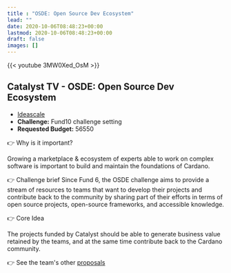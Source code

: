 ```yaml
---
title : "OSDE: Open Source Dev Ecosystem"
lead: ""
date: 2020-10-06T08:48:23+00:00
lastmod: 2020-10-06T08:48:23+00:00
draft: false
images: []
---
```


{{<  youtube 3MW0Xed_OsM >}}

## Catalyst TV - OSDE: Open Source Dev Ecosystem

- [Ideascale](https://cardano.ideascale.com/c/idea/421335)
- **Challenge:** Fund10 challenge setting
- **Requested Budget:** 56550

👉  Why is it important?

Growing a marketplace & ecosystem of experts able to work on complex software is important to build and maintain the foundations of Cardano.

👉  Challenge brief
Since Fund 6, the OSDE challenge aims to provide a stream of resources to teams that want to develop their projects and contribute back to the community by sharing part of their efforts in terms of open source projects, open-source frameworks, and accessible knowledge.

👉  Core Idea

The projects funded by Catalyst should be able to generate business value retained by the teams, and at the same time contribute back to the Cardano community.

👉  See the team's other [proposals](https://linktr.ee/votesnapbrillia)
